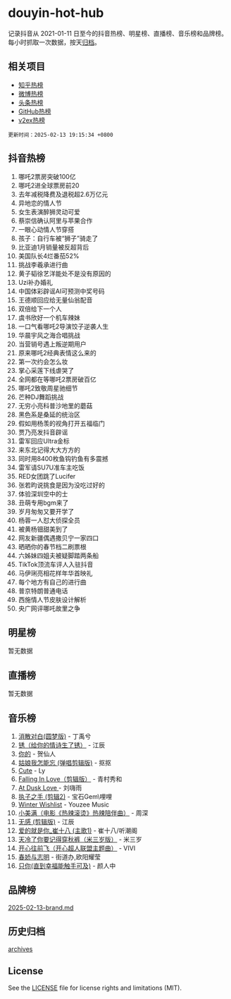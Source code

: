 # douyin-hot-hub

记录抖音从 2021-01-11 日至今的抖音热榜、明星榜、直播榜、音乐榜和品牌榜。每小时抓取一次数据，按天[归档](archives)。

## 相关项目

- [知乎热榜](https://github.com/lonnyzhang423/zhihu-hot-hub)
- [微博热榜](https://github.com/lonnyzhang423/weibo-hot-hub)
- [头条热榜](https://github.com/lonnyzhang423/toutiao-hot-hub)
- [GitHub热榜](https://github.com/lonnyzhang423/github-hot-hub)
- [v2ex热榜](https://github.com/lonnyzhang423/v2ex-hot-hub)


`更新时间：2025-02-13 19:15:34 +0800`

## 抖音热榜

1. 哪吒2票房突破100亿
1. 哪吒2进全球票房前20
1. 去年减税降费及退税超2.6万亿元
1. 异地恋的情人节
1. 女生表演醉狮灵动可爱
1. 蔡崇信确认阿里与苹果合作
1. 一眼心动情人节穿搭
1. 孩子：自行车被“狮子”骑走了
1. 比亚迪1月销量被反超背后
1. 美国队长4烂番茄52%
1. 挑战李羲承进行曲
1. 黄子韬徐艺洋能处不是没有原因的
1. Uzi补办婚礼
1. 中国体彩辟谣AI可预测中奖号码
1. 王德顺回应给无量仙翁配音
1. 双倍给下一个人
1. 虞书欣好一个机车辣妹
1. 一口气看哪吒2导演饺子逆袭人生
1. 华晨宇风之海合唱挑战
1. 当营销号遇上叛逆期用户
1. 原来哪吒2经典表情这么来的
1. 第一次约会怎么妆
1. 掌心采莲下线虐哭了
1. 全网都在等哪吒2票房破百亿
1. 哪吒2致敬周星驰细节
1. 芒种DJ舞蹈挑战
1. 无穷小亮科普沙地里的蘑菇
1. 黑色系是桑延的统治区
1. 假如用杨羡的视角打开五福临门
1. 贾乃亮发抖音辟谣
1. 雷军回应Ultra金标
1. 来东北记得大大方方的
1. 同时用8400枚鱼钩钓鱼有多震撼
1. 雷军请SU7U准车主吃饭
1. RED女团跳了Lucifer
1. 张若昀说挑食是因为没吃过好的
1. 体验深圳空中的士
1. 丑萌专用bgm来了
1. 岁月匆匆又要开学了
1. 杨蓉一人怼大侦探全员
1. 被黄杨钿甜美到了
1. 网友新疆偶遇撒贝宁一家四口
1. 晒晒你的春节档二刷票根
1. 六姊妹四姐夫被疑脚踏两条船
1. TikTok顶流车评人入驻抖音
1. 马伊琍亮相花样年华首映礼
1. 每个地方有自己的进行曲
1. 普京特朗普通电话
1. 西施情人节皮肤设计解析
1. 央广网评哪吒故里之争

## 明星榜

暂无数据

## 直播榜

暂无数据

## 音乐榜

1. [消散对白(圆梦版)](https://sf5-hl-cdn-tos.douyinstatic.com/obj/tos-cn-ve-2774/og4jB5I5IizzoZVAAAzWgBMAsMDWoArfwBOiFs) - 丁禹兮
1. [锈（给你的情诗生了锈）](https://sf3-cdn-tos.douyinstatic.com/obj/tos-cn-ve-2774/o8a1PBtVqIYbPEGK6e5A4egedVMdm3fCIz6bbE) - 江辰
1. [你的](https://sf5-hl-cdn-tos.douyinstatic.com/obj/tos-cn-ve-2774/oYuIeKf42jB7sEV6B2upMdpYAgfrQWj0FeRegh) - 贺仙人
1. [姑娘我怎能忘 (弹唱剪辑版)](https://sf5-hl-cdn-tos.douyinstatic.com/obj/tos-cn-ve-2774/okamwrBGEMz6illuEofAsMV4yzF5tVWbBiA5AI) - 抠抠
1. [Cute](https://sf5-hl-cdn-tos.douyinstatic.com/obj/tos-cn-ve-2774/o4IbIzHWKAAB4wsS5qMBRiiAlEBGTpQRNfFvuo) - Ly
1. [Falling In Love（剪辑版）](https://sf5-hl-cdn-tos.douyinstatic.com/obj/tos-cn-ve-2774/o8ajpA8zzgBPahbBIO8AcKGBLJezFCRd1wfP9f) - 青村秀和
1. [ At Dusk  Love ](https://sf5-hl-cdn-tos.douyinstatic.com/obj/tos-cn-ve-2774/o8CrpCf5CaYgI4ZrtQgMQAFEfuGqNnRSDQAPBc) - 刘嗨雨
1. [执子之手 (剪辑2)](https://sf3-cdn-tos.douyinstatic.com/obj/tos-cn-ve-2774/oUoZLQjCc31XzqsBnBQUNgeKtYPBcgbFDwtfcu) - 宝石Gem\哩哩
1. [Winter Wishlist](https://sf5-hl-cdn-tos.douyinstatic.com/obj/tos-cn-ve-2774/oIIgUOeamCFCVAzxN6MFRLIBlLGpUqQxeeHrLE) - Youzee Music
1. [小美满（电影《热辣滚烫》热辣陪伴曲）](https://sf5-hl-cdn-tos.douyinstatic.com/obj/tos-cn-ve-2774/o0GAn2lSgfZIDUgtevCGDQYnFg4CwnrBaxbTZL) - 周深
1. [无感 (剪辑版)](https://sf5-hl-cdn-tos.douyinstatic.com/obj/tos-cn-ve-2774/o0eIsUzJBDlQaQFC5OFlgbMEZC1TFYBftOBn6p) - 江辰
1. [爱的就是你_崔十八 (主歌1)](https://sf5-hl-cdn-tos.douyinstatic.com/obj/tos-cn-ve-2774/oI5BO5DhFZ6UTcNCnZaOCBLtZ7WIMQGfgnXf5E) - 崔十八/听潮阁
1. [天冷了你要记得穿秋裤（米三岁版）](https://sf5-hl-cdn-tos.douyinstatic.com/obj/tos-cn-ve-2774/oQlIwVIDWiZ6BQilAorS7MA0AgCkQDvcZAdm1) - 米三岁
1. [开心往前飞（开心超人联盟主题曲）](https://sf5-hl-cdn-tos.douyinstatic.com/obj/tos-cn-ve-2774/9d8fb7c82cf1421fb93a9fe925275e0a) - VIVI
1. [春娇与志明](https://sf5-hl-cdn-tos.douyinstatic.com/obj/tos-cn-ve-2774/e530d8fceb7044b39707d7f9ff54add1) - 街道办,欧阳耀莹
1. [只你(直到幸福能触手可及)](https://sf5-hl-cdn-tos.douyinstatic.com/obj/tos-cn-ve-2774/o0lBkRDzFTeaVSUz3ZZSCBVtZ5DIMQGfgmEAuE) - 颜人中

## 品牌榜

[2025-02-13-brand.md](archives/2025-02-13-brand.md)

## 历史归档

[archives](archives)

## License

See the [LICENSE](LICENSE) file for license rights and limitations (MIT).
